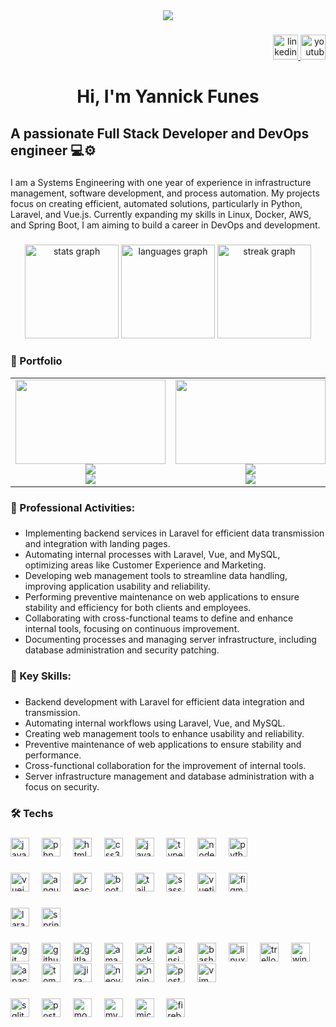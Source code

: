 <div align="center">
  <img height="auto" src="https://i.imgur.com/e2ARjhv.png"  />
</div>

###

<div align="right">
  <a href="https://www.linkedin.com/in/yannick-yasuhiro-funes-chavez/" target="_blank">
    <img src="https://img.shields.io/static/v1?message=LinkedIn&logo=linkedin&label=&color=0077B5&logoColor=white&labelColor=&style=flat" height="40" alt="linkedin logo"  />
  </a>
  <a href="https://www.youtube.com/channel/UCSunGueTXt9b6HKfxeINvyw" target="_blank">
    <img src="https://img.shields.io/static/v1?message=Youtube&logo=youtube&label=&color=FF0000&logoColor=white&labelColor=&style=flat" height="40" alt="youtube logo"  />
  </a>
</div>

###

<h1 align="center">Hi, I'm Yannick Funes</h1>

###

<h2 align="left">A passionate Full Stack Developer and DevOps engineer 💻⚙️</h2>

###

<p align="left">I am a Systems Engineering with one year of experience in infrastructure management, software development, and process automation. My projects focus on creating efficient, automated solutions, particularly in Python, Laravel, and Vue.js. Currently expanding my skills in Linux, Docker, AWS, and Spring Boot, I am aiming to build a career in DevOps and development.</p>

###

<div align="center">
  <img src="https://github-readme-stats.vercel.app/api?username=Yannx79&hide_title=false&hide_rank=true&show_icons=true&include_all_commits=true&count_private=true&disable_animations=false&theme=react&locale=en&hide_border=false&order=1&custom_title=Stats" height="150" alt="stats graph"  />
  <img src="https://github-readme-stats.vercel.app/api/top-langs?username=Yannx79&locale=en&hide_title=false&layout=compact&card_width=320&langs_count=5&theme=react&hide_border=false&order=2&custom_title=Languages" height="150" alt="languages graph"  />
  <img src="https://streak-stats.demolab.com?user=Yannx79&locale=en&mode=weekly&theme=react&hide_border=false&border_radius=5&order=3" height="150" alt="streak graph"  />
</div>

###

<h3>💼 Portfolio</h3>

<table>
  <tr>
    <td align="center">
      <a href="https://www.youtube.com/watch?v=wIabEU8Zd1g" target="_blank">
        <img src="https://img.youtube.com/vi/wIabEU8Zd1g/mqdefault.jpg" width="240" height="135" />
      </a><br/>
      <a href="https://www.youtube.com/watch?v=wIabEU8Zd1g">
        <img src="https://img.shields.io/badge/YouTube-Watch-red?style=flat-square&logo=youtube" />
      </a><br/>
      <a href="https://github.com/Yannx79/Commercia-360-API">
        <img src="https://img.shields.io/badge/GitHub-Repo-black?style=flat-square&logo=github" />
      </a>
    </td>
    <td align="center">
      <a href="https://www.youtube.com/watch?v=UCqPqHQnb_g" target="_blank">
        <img src="https://img.youtube.com/vi/UCqPqHQnb_g/mqdefault.jpg" width="240" height="135" />
      </a><br/>
      <a href="https://www.youtube.com/watch?v=UCqPqHQnb_g">
        <img src="https://img.shields.io/badge/YouTube-Watch-red?style=flat-square&logo=youtube" />
      </a><br/>
      <a href="https://github.com/">
        <img src="https://img.shields.io/badge/GitHub-Repo-black?style=flat-square&logo=github" />
      </a>
    </td>
    <td align="center">
      <a href="https://www.youtube.com/watch?v=qfsd9fL_mYo" target="_blank">
        <img src="https://img.youtube.com/vi/qfsd9fL_mYo/mqdefault.jpg" width="240" height="135" />
      </a><br/>
      <a href="https://www.youtube.com/watch?v=qfsd9fL_mYo">
        <img src="https://img.shields.io/badge/YouTube-Watch-red?style=flat-square&logo=youtube" />
      </a><br/>
      <a href="https://github.com/Yannx79/Real-State-API">
        <img src="https://img.shields.io/badge/GitHub-Repo-black?style=flat-square&logo=github" />
      </a>
    </td>
    <td align="center">
      <a href="https://www.youtube.com/watch?v=y5g9ny_cr8Y" target="_blank">
        <img src="https://img.youtube.com/vi/y5g9ny_cr8Y/mqdefault.jpg" width="240" height="135" />
      </a><br/>
      <a href="https://www.youtube.com/watch?v=y5g9ny_cr8Y">
        <img src="https://img.shields.io/badge/YouTube-Watch-red?style=flat-square&logo=youtube" />
      </a><br/>
      <a href="https://github.com/Yannx79/MiniHexagonal">
        <img src="https://img.shields.io/badge/GitHub-Repo-black?style=flat-square&logo=github" />
      </a>
    </td>
  </tr>
</table>


###

<h3 align="left">📌 Professional Activities:</h3>

###

- Implementing backend services in Laravel for efficient data transmission and integration with landing pages.
- Automating internal processes with Laravel, Vue, and MySQL, optimizing areas like Customer Experience and Marketing.
- Developing web management tools to streamline data handling, improving application usability and reliability.
- Performing preventive maintenance on web applications to ensure stability and efficiency for both clients and employees.
- Collaborating with cross-functional teams to define and enhance internal tools, focusing on continuous improvement.
- Documenting processes and managing server infrastructure, including database administration and security patching.

###

<h3 align="left">💼 Key Skills:</h3>

###

- Backend development with Laravel for efficient data integration and transmission.
- Automating internal workflows using Laravel, Vue, and MySQL.
- Creating web management tools to enhance usability and reliability.
- Preventive maintenance of web applications to ensure stability and performance.
- Cross-functional collaboration for the improvement of internal tools.
- Server infrastructure management and database administration with a focus on security.

###

<h3 align="left">🛠️ Techs</h3>

###

<div align="left">
  <img src="https://skillicons.dev/icons?i=java" height="30" alt="java logo"  />
  <img width="12" />
  <img src="https://skillicons.dev/icons?i=php" height="30" alt="php logo"  />
  <img width="12" />
  <img src="https://skillicons.dev/icons?i=html" height="30" alt="html5 logo"  />
  <img width="12" />
  <img src="https://skillicons.dev/icons?i=css" height="30" alt="css3 logo"  />
  <img width="12" />
  <img src="https://skillicons.dev/icons?i=js" height="30" alt="javascript logo"  />
  <img width="12" />
  <img src="https://skillicons.dev/icons?i=ts" height="30" alt="typescript logo"  />
  <img width="12" />
  <img src="https://skillicons.dev/icons?i=nodejs" height="30" alt="nodejs logo"  />
  <img width="12" />
  <img src="https://skillicons.dev/icons?i=py" height="30" alt="python logo"  />
</div>

###

<div align="left">
  <img src="https://skillicons.dev/icons?i=vue" height="30" alt="vuejs logo"  />
  <img width="12" />
  <img src="https://skillicons.dev/icons?i=angular" height="30" alt="angularjs logo"  />
  <img width="12" />
  <img src="https://skillicons.dev/icons?i=react" height="30" alt="react logo"  />
  <img width="12" />
  <img src="https://skillicons.dev/icons?i=bootstrap" height="30" alt="bootstrap logo"  />
  <img width="12" />
  <img src="https://skillicons.dev/icons?i=tailwind" height="30" alt="tailwindcss logo"  />
  <img width="12" />
  <img src="https://skillicons.dev/icons?i=sass" height="30" alt="sass logo"  />
  <img width="12" />
  <img src="https://cdn.jsdelivr.net/gh/devicons/devicon/icons/vuetify/vuetify-original.svg" height="30" alt="vuetify logo"  />
  <img width="12" />
  <img src="https://skillicons.dev/icons?i=figma" height="30" alt="figma logo"  />
</div>

###

<div align="left">
  <img src="https://skillicons.dev/icons?i=laravel" height="30" alt="laravel logo"  />
  <img width="12" />
  <img src="https://skillicons.dev/icons?i=spring" height="30" alt="spring logo"  />
</div>

###

<div align="left">
  <img src="https://skillicons.dev/icons?i=git" height="30" alt="git logo"  />
  <img width="12" />
  <img src="https://skillicons.dev/icons?i=github" height="30" alt="github logo"  />
  <img width="12" />
  <img src="https://skillicons.dev/icons?i=gitlab" height="30" alt="gitlab logo"  />
  <img width="12" />
  <img src="https://skillicons.dev/icons?i=aws" height="30" alt="amazonwebservices logo"  />
  <img width="12" />
  <img src="https://skillicons.dev/icons?i=docker" height="30" alt="docker logo"  />
  <img width="12" />
  <img src="https://skillicons.dev/icons?i=ansible" height="30" alt="ansible logo"  />
  <img width="12" />
  <img src="https://skillicons.dev/icons?i=bash" height="30" alt="bash logo"  />
  <img width="12" />
  <img src="https://skillicons.dev/icons?i=linux" height="30" alt="linux logo"  />
  <img width="12" />
  <img src="https://cdn.jsdelivr.net/gh/devicons/devicon/icons/trello/trello-plain.svg" height="30" alt="trello logo"  />
  <img width="12" />
  <img src="https://cdn.jsdelivr.net/gh/devicons/devicon/icons/windows8/windows8-original.svg" height="30" alt="windows8 logo"  />
  <img width="12" />
  <img src="https://cdn.jsdelivr.net/gh/devicons/devicon/icons/apache/apache-original.svg" height="30" alt="apache logo"  />
  <img width="12" />
  <img src="https://cdn.jsdelivr.net/gh/devicons/devicon/icons/tomcat/tomcat-original.svg" height="30" alt="tomcat logo"  />
  <img width="12" />
  <img src="https://cdn.jsdelivr.net/gh/devicons/devicon/icons/jira/jira-original.svg" height="30" alt="jira logo"  />
  <img width="12" />
  <img src="https://skillicons.dev/icons?i=neovim" height="30" alt="neovim logo"  />
  <img width="12" />
  <img src="https://skillicons.dev/icons?i=nginx" height="30" alt="nginx logo"  />
  <img width="12" />
  <img src="https://skillicons.dev/icons?i=postman" height="30" alt="postman logo"  />
  <img width="12" />
  <img src="https://skillicons.dev/icons?i=vim" height="30" alt="vim logo"  />
</div>

###

<div align="left">
  <img src="https://skillicons.dev/icons?i=sqlite" height="30" alt="sqlite logo"  />
  <img width="12" />
  <img src="https://skillicons.dev/icons?i=postgres" height="30" alt="postgresql logo"  />
  <img width="12" />
  <img src="https://skillicons.dev/icons?i=mongodb" height="30" alt="mongodb logo"  />
  <img width="12" />
  <img src="https://skillicons.dev/icons?i=mysql" height="30" alt="mysql logo"  />
  <img width="12" />
  <img src="https://cdn.jsdelivr.net/gh/devicons/devicon/icons/microsoftsqlserver/microsoftsqlserver-plain.svg" height="30" alt="microsoftsqlserver logo"  />
  <img width="12" />
  <img src="https://skillicons.dev/icons?i=firebase" height="30" alt="firebase logo"  />
</div>

###
